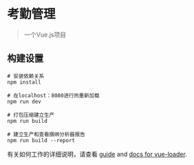 # 考勤管理

> 一个Vue.js项目

## 构建设置

``` 使用cmd或bash命令
# 安装依赖关系
npm install

# 在localhost：8080进行热重新加载
npm run dev

# 打包压缩建立生产
npm run build

# 建立生产和查看捆绑分析器报告
npm run build --report
```

有关如何工作的详细说明，请查看
[guide](http://vuejs-templates.github.io/webpack/) and [docs for vue-loader](http://vuejs.github.io/vue-loader).
